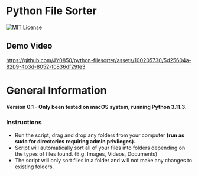 # Python File Sorter 
[![MIT License](https://img.shields.io/badge/license-MIT-blue.svg?style=for-the-badge)](https://github.com/JY0850/python-filesorter/blob/main/LICENSE)

## Demo Video

https://github.com/JY0850/python-filesorter/assets/100205730/5d25604a-82b9-4b3d-8052-fc836df29fe3

# General Information
**Version 0.1 - Only been tested on macOS system, running Python 3.11.3.**

### Instructions
- Run the script, drag and drop any folders from your computer **(run as sudo for directories requiring admin privileges).**
- Script will automatically sort all of your files into folders depending on the types of files found. (E.g. Images, Videos, Documents)
- The script will only sort files in a folder and will not make any changes to existing folders.
